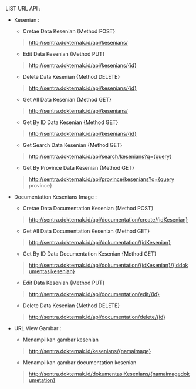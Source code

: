 LIST URL API :

- Kesenian :
    - Cretae Data Kesenian {Method POST}
    > http://sentra.dokternak.id/api/kesenians/
    - Edit Data Kesenian {Method PUT}
    > http://sentra.dokternak.id/api/kesenians/{id}
    - Delete Data Kesenian {Method DELETE}
    > http://sentra.dokternak.id/api/kesenians/{id}
    - Get All Data Kesenian {Method GET} 
    > http://sentra.dokternak.id/api/kesenians/
    - Get By ID Data Kesenian {Method GET} 
    > http://sentra.dokternak.id/api/kesenians/{id}
    - Get Search Data Kesenian {Method GET} 
    > http://sentra.dokternak.id/api/search/kesenians?q={query}
    - Get By Province Data Kesenian {Method GET} 
    > http://sentra.dokternak.id/api/province/kesenians?q={query province}

- Documentation Kesenians Image :
    - Cretae Data Documentation Kesenian {Method POST}
    > http://sentra.dokternak.id/api/documentation/create/{idKesenian}
    - Get All Data Documentation Kesenian {Method GET} 
    > http://sentra.dokternak.id/api/dokumentation/{idKesenian}
    - Get By ID Data Documentation Kesenian {Method GET} 
    > http://sentra.dokternak.id/api/dokumentation/{idKesenian}/{iddokumentasikesenian}
    - Edit Data Kesenian {Method PUT}
    > http://sentra.dokternak.id/api/documentation/edit/{id}
    - Delete Data Kesenian {Method DELETE}
    > http://sentra.dokternak.id/api/documentation/delete/{id}

- URL View Gambar :
    - Menampilkan gambar kesenian 
    > http://sentra.dokternak.id/kesenians/{namaimage}
    - Menampilkan gambar documentation kesenian 
    > http://sentra.dokternak.id/dokumentasiKesenians/{namaimagedokumetation}
